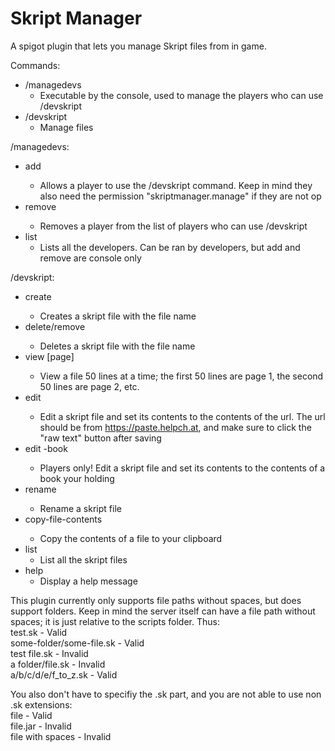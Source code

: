 # Skript Manager
A spigot plugin that lets you manage Skript files from in game.

Commands:
  - /managedevs  
    *  Executable by the console, used to manage the players who can use /devskript
  - /devskript  
    *  Manage files

/managedevs:
  - add <username>  
    *  Allows a player to use the /devskript command. Keep in mind they also need the permission "skriptmanager.manage" if they are not op
  - remove <username>  
    *  Removes a player from the list of players who can use /devskript
  - list  
    *  Lists all the developers. Can be ran by developers, but add and remove are console only

/devskript:
  - create <filename>  
    *  Creates a skript file with the file name
  - delete/remove <filename>  
    *  Deletes a skript file with the file name
  - view <filename> [page]  
    *  View a file 50 lines at a time; the first 50 lines are page 1, the second 50 lines are page 2, etc.
  - edit <filename> <url>  
    *  Edit a skript file and set its contents to the contents of the url. The url should be from https://paste.helpch.at, and make sure to click the "raw text" button after saving
  - edit <filename> -book  
    *  Players only! Edit a skript file and set its contents to the contents of a book your holding
  - rename <filename> <new filename>  
    *  Rename a skript file
  - copy-file-contents <filename>  
    *  Copy the contents of a file to your clipboard
  - list  
    *  List all the skript files
  - help  
    *  Display a help message

This plugin currently only supports file paths without spaces, but does support folders. Keep in mind the server itself can have a file path without spaces; it is just relative to the scripts folder. Thus:  
test.sk                     - Valid  
some-folder/some-file.sk    - Valid  
test file.sk                - Invalid  
a folder/file.sk            - Invalid  
a/b/c/d/e/f_to_z.sk         - Valid  

You also don't have to specifiy the .sk part, and you are not able to use non .sk extensions:  
file                        - Valid  
file.jar                    - Invalid  
file with spaces            - Invalid
